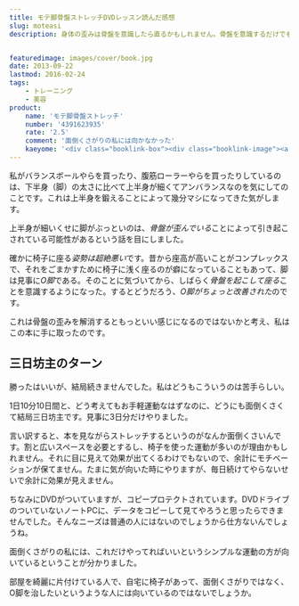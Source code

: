 ```yaml
---
title: モテ脚骨盤ストレッチDVDレッスン読んだ感想
slug: moteasi
description: 身体の歪みは骨盤を意識したら直るかもしれません。骨盤を意識するだけでも、O脚が多少改善されます。そこでこの骨盤ストレッチで、骨盤をしっかり矯正しようと思ったのですが、種類の多い運動を覚えるのが面倒くさくて長続きしませんでした。


featuredimage: images/cover/book.jpg
date: 2013-09-22
lastmod: 2016-02-24
tags: 
    - トレーニング
    - 美容
product:
    name: 'モテ脚骨盤ストレッチ'
    number: '4391623935'
    rate: '2.5'
    comment: '面倒くさがりの私には向かなかった'
    kaeyome: '<div class="booklink-box"><div class="booklink-image"><a href="http://www.amazon.co.jp/exec/obidos/asin/4391623935/illusionspace-22/" rel="nofollow" target="_blank"><img src="https://ecx.images-amazon.com/images/I/51p14f2uRQL._SL160_.jpg" style="border: none;" /></a></div><div class="booklink-info"><div class="booklink-name"><a href="http://www.amazon.co.jp/exec/obidos/asin/4391623935/illusionspace-22/" rel="nofollow" target="_blank">モテ脚骨盤ストレッチDVDレッスン (主婦と生活生活シリーズ)</a><div class="booklink-powered-date">posted with <a href="http://yomereba.com" rel="nofollow" target="_blank">ヨメレバ</a></div></div><div class="booklink-detail">山田 光敏 主婦と生活社 2007-03    </div><div class="booklink-link2"><div class="shoplinkamazon"><a href="http://www.amazon.co.jp/exec/obidos/asin/4391623935/illusionspace-22/" rel="nofollow" target="_blank" title="アマゾン" >Amazonで購入</a></div><div class="shoplinkrakuten"><a href="http://hb.afl.rakuten.co.jp/hgc/11acbc01.369b1bf6.11acbc02.cabf9fe9/?pc=http%3A%2F%2Fbooks.rakuten.co.jp%2Frb%2F4338496%2F%3Fscid%3Daf_ich_link_urltxt%26m%3Dhttp%3A%2F%2Fm.rakuten.co.jp%2Fev%2Fbook%2F" rel="nofollow" target="_blank" title="楽天ブックス" >楽天ブックスで購入</a></div>                  	  <div class="shoplinkkino"><a href="http://ck.jp.ap.valuecommerce.com/servlet/referral?sid=3085416&pid=882196163&vc_url=http%3A%2F%2Fwww.kinokuniya.co.jp%2Ff%2Fdsg-01-9784391623932" target="_blank" title="kino" >紀伊國屋書店で購入<img src="https://ad.jp.ap.valuecommerce.com/servlet/gifbanner?sid=3085416&pid=882196163" height="1" width="1" border="0"></a></div>	  	  	</div></div><div class="booklink-footer"></div></div>'
---
```


私がバランスボールやらを買ったり、腹筋ローラーやらを買ったりしているのは、下半身（脚）の太さに比べて上半身が細くてアンバランスなのを気にしてのことです。これは上半身を鍛えることによって幾分マシになってきた気がします。

上半身が細いくせに脚がぶっといのは、<em>骨盤が歪んでいる</em>ことによって引き起こされている可能性があるという話を目にしました。

確かに椅子に座る<em>姿勢は超絶悪い</em>です。昔から座高が高いことがコンプレックスで、それをごまかすために椅子に浅く座るのが癖になっていることもあって、脚は見事に<em>O脚</em>である。そのことに気づいてから、しばらく<em>骨盤を起こして座る</em>ことを意識するようになった。するとどうだろう、<em>O脚がちょっと改善された</em>のです。

これは骨盤の歪みを解消するともっといい感じになるのではないかと考え、私はこの本に手に取ったのです。


## 三日坊主のターン


勝ったはいいが、結局続きませんでした。私はどうもこういうのは苦手らしい。

1日10分10日間と、どう考えてもお手軽運動なはずなのに、どうにも面倒くさくて結局三日坊主です。見事に3日分だけやりました。

言い訳すると、本を見ながらストレッチするというのがなんか面倒くさいんです。割と広いスペースを必要とするし、椅子を使った運動が多いのが理由かもしれません。それに目に見えて効果が出てくるわけでもないので、余計にモチベーションが保てません。たまに気が向いた時にやりますが、毎日続けてやらないせいで余計に効果が見えません。

ちなみにDVDがついていますが、コピープロテクトされています。DVDドライブのついていないノートPCに、データをコピーして見てやろうと思ったらできませんでした。そんなニーズは普通の人にはないのでしょうから仕方ないんでしょうね。

面倒くさがりの私には、これだけやってればいいというシンプルな運動の方が向いているということが分かりました。

部屋を綺麗に片付けている人で、自宅に椅子があって、面倒くさがりではなく、O脚を治したいというような人には向いているのではないでしょうか。


  